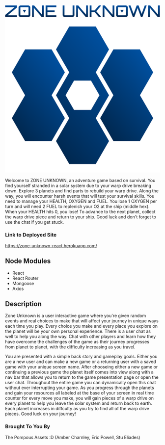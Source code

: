 
![LOGO TEXT IMAGE](/public/images/zu_head_color.png)
![LOGO IMAGE](/public/images/zu_hex_color.png)

<p>Welcome to ZONE UNKNOWN, an adventure game based on survival. You find yourself stranded in a solar system due to your warp drive breaking down. Explore 3 planets and find parts to rebuild your warp drive. Along the way, you will encounter harsh events that will test your survival skills. You need to manage your HEALTH, OXYGEN and FUEL. You lose 1 OXYGEN per turn and will need 2 FUEL to replenish your O2 at the ship (middle hex). When your HEALTH hits 0, you lose! To advance to the next planet, collect the warp drive piece and return to your ship. Good luck and don't forget to use the chat if you get stuck.</p>

### Link to Deployed Site
https://zone-unknown-react.herokuapp.com/

## Node Modules
- React
- React Router
- Mongoose
- Axios

## Description
<p>Zone Unknown is a user interactive game where you're given random events and real choices to make that will affect your journey in unique ways each time you play. Every choice you make and every place you explore on the planet will be your own personal experience. There is a user chat as well to help you along the way. Chat with other players and learn how they have overcome the challenges of the game as their journey progresses from planet to planet, with the difficulty increasing as you travel.</p>

<p>You are presented with a simple back story and gameplay goals. Either you are a new user and can make a new game or a returning user with a saved game with your unique screen name. After chooseing either a new game or continuing a previous game the planet itself comes into view along with a nav bar that allows you to return to the game presentation page or open the user chat. Throughout the entire game you can dynamically open this chat without ever interrupting your game. As you progress through the planets and gain your resources all labeled at the base of your screen in real time counter for every move you make, you will gain pieces of a warp drive on every planet to help you leave the solar system and return back to earth. Each planet increases in diffculty as you try to find all of the warp drive pieces. Good luck on your journey!</p>

### Brought To You By
The Pompous Assets :D (Amber Charnley, Eric Powell, Stu Eliades)
